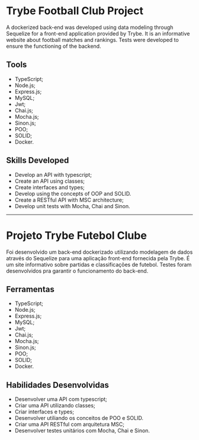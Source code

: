 # Trybe Football Club Project

A dockerized back-end was developed using data modeling through Sequelize for a front-end application provided by Trybe. It is an informative website about football matches and rankings. Tests were developed to ensure the functioning of the backend.


## Tools

   * TypeScript;
   * Node.js;
   * Express.js;
   * MySQL;
   * Jwt;
   * Chai.js;
   * Mocha.js;
   * Sinon.js;
   * POO;
   * SOLID;
   * Docker.


## Skills Developed

   * Develop an API with typescript;
   * Create an API using classes;
   * Create interfaces and types;
   * Develop using the concepts of OOP and SOLID.
   * Create a RESTful API with MSC architecture;
   * Develop unit tests with Mocha, Chai and Sinon.



--------------------------



# Projeto Trybe Futebol Clube

Foi desenvolvido um back-end dockerizado utilizando modelagem de dados através do Sequelize para uma aplicação front-end fornecida pela Trybe. É um site informativo sobre partidas e classificações de futebol. Testes foram desenvolvidos pra garantir o funcionamento do back-end.


## Ferramentas

  * TypeScript;
  * Node.js;
  * Express.js;
  * MySQL;
  * Jwt;
  * Chai.js;
  * Mocha.js;
  * Sinon.js;
  * POO;
  * SOLID;
  * Docker.


## Habilidades Desenvolvidas

  * Desenvolver uma API com typescript;
  * Criar uma API utilizando classes;
  * Criar interfaces e types;
  * Desenvolver utiliando os conceitos de POO e SOLID.
  * Criar uma API RESTful com arquitetura MSC;
  * Desenvolver testes unitários com Mocha, Chai e Sinon.
